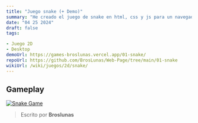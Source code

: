 ```yaml
---
title: "Juego snake (+ Demo)"
summary: "He creado el juego de snake en html, css y js para un navegador"
date: "04 25 2024"
draft: false
tags:

- Juego 2D
- Desktop
demoUrl: https://games-broslunas.vercel.app/01-snake/
repoUrl: https://github.com/BrosLunas/Web-Page/tree/main/01-snake
wikiUrl: /wiki/juegos/2d/snake/
---
```


## Gameplay
[![Snake Game](/img/games/snake.png)](/video/gameplay/snake.mp4)

> Escrito por **Broslunas**